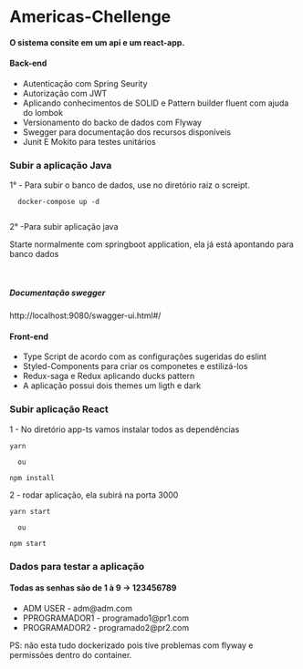 <h1> Americas-Chellenge </h1>

#### O sistema consite em um api e um react-app.

<h4> Back-end </h4>
<ul>
  <li>Autenticação com Spring Seurity </li>
  <li>Autorização com JWT </li>
  <li>Aplicando conhecimentos de SOLID e Pattern builder fluent  com ajuda do lombok </li>
   <li>Versionamento do backo de dados com Flyway </li>
   <li>Swegger para documentação dos recursos disponíveis </li>
  <li>Junit E Mokito para testes unitários </li>
</ul>

### Subir a aplicação Java </br>

<p>1° - Para subir o banco de dados, use no diretório raiz o screipt. </p>


``````
  docker-compose up -d
  

``````

2° -Para subir aplicação java </br>
 <p> Starte normalmente com springboot application, ela já está apontando para banco dados </br>
</p></br>

<h5> Documentação swegger </h5>
<p>http://localhost:9080/swagger-ui.html#/</p>
  
<h4> Front-end </h4>
 
 <ul>
  <li>Type Script de acordo com as configurações sugeridas do eslint </li>
  <li>Styled-Components para criar os componetes e estilizá-los</li>
  <li>Redux-saga e Redux aplicando ducks pattern </li>
  <li>A aplicação possui dois themes um ligth e dark </li>
</ul>



### Subir aplicação React </br>


1 - No diretório app-ts vamos instalar todos as dependências

``````
yarn 

  ou 
  
npm install
``````

2 - rodar aplicação, ela subirá na porta 3000
``````
yarn start 

  ou 

npm start
``````


<h3> Dados para testar a aplicação </h3>

<h4> Todas as senhas são de 1 à 9 -> 123456789 </h4>
 
 <ul>
  <li> ADM USER - adm@adm.com </li>
  <li>PPROGRAMADOR1 - programado1@pr1.com</li>
  <li>PROGRAMADOR2 - programado2@pr2.com </li>
</ul>


  PS: não esta tudo dockerizado pois tive problemas com flyway e permissões dentro do container. </br>
